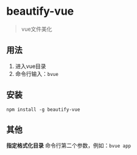 # beautify-vue
>vue文件美化

## 用法

1. 进入vue目录
2. 命令行输入：`bvue`

## 安装

`npm install -g beautify-vue`

## 其他

**指定格式化目录**
命令行第二个参数，例如：`bvue app`


